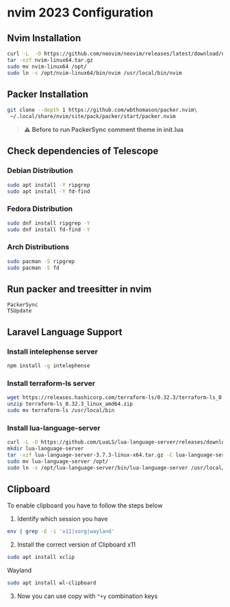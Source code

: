 # nvim 2023 Configuration

## Nvim Installation
```bash
curl -L  -O https://github.com/neovim/neovim/releases/latest/download/nvim-linux64.tar.gz
tar -xzf nvim-linux64.tar.gz
sudo mv nvim-linux64 /opt/
sudo ln -s /opt/nvim-linux64/bin/nvim /usr/local/bin/nvim
```
## Packer Installation
```bash
git clone --depth 1 https://github.com/wbthomason/packer.nvim\
 ~/.local/share/nvim/site/pack/packer/start/packer.nvim
```
> :warning: **Before to run PackerSync comment theme in init.lua**
## Check dependencies of Telescope
### Debian Distribution
```bash
sudo apt install -Y ripgrep
sudo apt install -Y fd-find
```

### Fedora Distribution
```bash
sudo dnf install ripgrep -Y
sudo dnf install fd-find -Y
```
### Arch Distributions
```bash
sudo pacman -S ripgrep
sudo pacman -S fd
```

## Run packer and treesitter in nvim
```
PackerSync
TSUpdate
```

## Laravel Language Support
### Install intelephense server
```bash
npm install -g intelephense
```
### Install terraform-ls server
```bash
wget https://releases.hashicorp.com/terraform-ls/0.32.3/terraform-ls_0.32.3_linux_amd64.zip
unzip terraform-ls_0.32.3_linux_amd64.zip
sudo mv terraform-ls /usr/local/bin
```
### Install lua-language-server
```bash
curl -L -O https://github.com/LuaLS/lua-language-server/releases/download/3.7.3/lua-language-server-3.7.3-linux-x64.tar.gz
mkdir lua-language-server
tar -xzf lua-language-server-3.7.3-linux-x64.tar.gz -C lua-language-server/
sudo mv lua-language-server /opt/
sudo ln -s /opt/lua-language-server/bin/lua-language-server /usr/local/bin/lua-language-server
```
## Clipboard
To enable clipboard you have to follow the steps below
1. Identify which session you have
```bash
env | grep -E -i 'x11|xorg|wayland'
```
2. Install the correct version of Clipboard
x11
```bash
sudo apt install xclip
```
Wayland 
```bash
sudo apt install wl-clipboard
```
3. Now you can use copy with `"+y` combination keys
